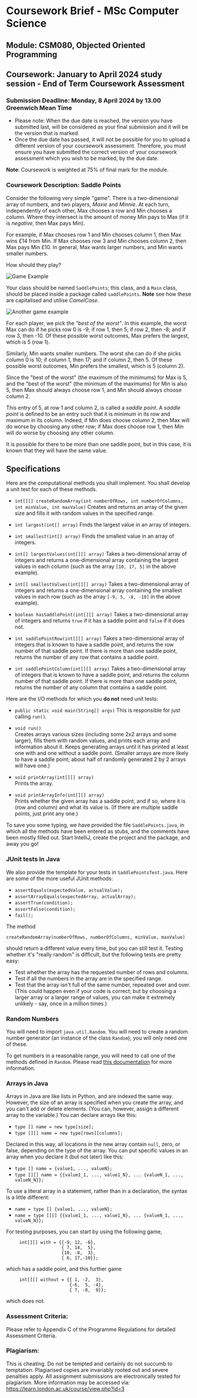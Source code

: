 # Coursework Brief - MSc Computer Science
## Module: CSM080, Objected Oriented Programming

## Coursework: January to April 2024 study session - End of Term Coursework Assessment

### Submission Deadline: Monday, 8 April 2024 by 13.00 Greenwich Mean Time

- Please note: When the due date is reached, the version you have submitted last, will be considered as your final submission and it will be the version that is marked.
- Once the due date has passed, it will not be possible for you to upload a different version of your coursework assessment. Therefore, you must ensure you have submitted the correct version of your coursework assessment which you wish to be marked, by the due date.

**Note**: Coursework is weighted at 75% of final mark for the module.

### Coursework Description: Saddle Points 

Consider the following very simple "game".  There is a two-dimensional array of numbers, and two players, *Maxie* and *Minnie*. At each turn, independently of each other, Max chooses a row and Min chooses a column. Where they intersect is the amount of money Min pays to Max (if it is *negative*, then 
Max pays Min).

For example, if Max chooses row 1 and Min chooses column 1, then Max wins £14 from Min. If Max chooses row 3 and Min chooses column 2, then Max pays Min £10. 
In general, Max wants larger numbers, and Min wants smaller numbers.

How should they play? 

![Game Example][tab1]

Your class should be named `SaddlePoints`; this class, and a `Main` class, should be placed inside a package called `saddlePoints`. 
**Note** see how these are capitalised and utilise *CamelCase*.

![Another game example][tab2]

For each player, we pick the *"best of the worst"*. In this example, the worst Max can do if he picks row 0 is -9; if row 1, then 5; if row 2, then -8; and if row 3, then -10. Of these possible worst outcomes, Max prefers the largest, which is 5 (row 1).

Similarly, Min wants smaller numbers. The worst she can do if she picks column 0 is 10; if column 1, then 17; and if column 2, then 5. Of these possible worst outcomes, 
Min prefers the smallest, which is 5 (column 2).

Since the "best of the worst" (the maximum of the minimums) for Max is 5, and the "best of the worst" (the minimum of the maximums) for Min is also 5, then Max 
should always choose row 1, and Min should always choose column 2. 

This entry of 5, at row 1 and column 2, is called a *saddle point*. A *saddle point* is defined to be an entry such that it is minimum in its row and maximum in its column. Indeed, if Min does choose column 2, then Max will do worse by choosing any other row; if Max does choose row 1, then Min will do worse by choosing any other column.

It is possible for there to be more than one saddle point, but in this case, it is known that they will have the same value.

## Specifications
Here are the computational methods you shall implement. You shall develop a unit test for each of these methods.

+ `int[][] createRandomArray(int numberOfRows, int numberOfColumns, int minValue, int maxValue)`
Creates and returns an array of the given size and fills it with random values in the specified range.

+ `int largest(int[] array)`
Finds the largest value in an array of integers.

+ `int smallest(int[] array)`
Finds the smallest value in an array of integers.

+ `int[] largestValues(int[][] array)`
Takes a two-dimensional array of integers and returns a one-dimensional array containing the largest values in each column (such as the array `[10, 17, 5]` in the above example).

+ `int[] smallestValues(int[][] array)`
Takes a two-dimensional array of integers and returns a one-dimensional array containing the smallest values in each row (such as the array `[-9, 5, -8, -10]` in the above example).

+ `boolean hasSaddlePoint(int[][] array)`
Takes a two-dimensional array of integers and returns `true` if it has a saddle point and `false` if it does not.

+ `int saddlePointRow(int[][] array)`
Takes a two-dimensional array of integers that is known to have a saddle point, and returns the row number of that saddle point. If there is more than one saddle point, returns the number of any row that contains a saddle point.

+ `int saddlePointColumn(int[][] array)`
Takes a two-dimensional array of integers that is known to have a saddle point, and returns the column number of that saddle point. If there is more than one saddle point, returns the number of any column that contains a saddle point.

Here are the I/O methods for which you **do not** need unit tests:

+ `public static void main(String[] args)`
This is responsible for just calling `run()`.

+ `void run()`<br/>
Creates arrays various sizes (including some 2x2 arrays and some larger), fills them with random values, and prints each array and information about it. 
Keeps generating arrays until it has printed at least one with and one without a saddle point. (Smaller arrays are more likely to have a saddle point; about half of randomly generated 2 by 2 arrays will have one.)

+ `void printArray(int[][] array)`<br/>
Prints the array.

+ `void printArrayInfo(int[][] array)`<br/>
Prints whether the given array has a saddle point, and if so, where it is (row and column) and what its value is. (If there are multiple saddle points, just print any one.) 

To save you some typing, we have provided the file `SaddlePoints.java`, in which all the methods have been entered as stubs, and the comments have been mostly filled out. Start IntelliJ, create the project and the package, and away you go!

### JUnit tests in Java

We also provide the template for your tests in `SaddlePointsTest.java`.  Here are some of the more useful JUnit methods:

+ `assertEquals(expectedValue, actualValue);`
+ `assertArrayEquals(expectedArray, actualArray);`
+ `assertTrue(condition);`
+ `assertFalse(condition);`
+ `fail();`

The method 
```
createRandomArray(numberOfRows, numberOfColumns, minValue, maxValue) 
```
should return a different value every time, but you can still test it. Testing whether it's "really random" is difficult, but the following tests are pretty easy:

+ Test whether the array has the requested number of rows and columns.
+ Test if all the numbers in the array are in the specified range.
+ Test that the array isn't full of the same number, repeated over and over. 
 (This could happen even if your code is correct; but by choosing a larger array or a 
 larger range of values, you can make it extremely unlikely - say, once in a million times.)

### Random Numbers

You will need to import `java.util.Random`.  You will need to create a random number generator (an instance of the class `Random`); you will only need one of these.

To get numbers in a reasonable range, you will need to call one of the methods defined in `Random`. Please read  [this documentation](https://docs.oracle.com/javase/9/docs/api/java/util/Random.html) for more information.

### Arrays in Java

Arrays in Java are like lists in Python, and are indexed the same way. However, the size of an array is specified when you create the array, and you can't add or delete elements. (You can, however, assign a different array to the variable.) You can declare arrays like this:

+ `type [] name = new type[size];`
+ `type [][] name = new type[rows][columns];`

Declared in this way, all locations in the new array contain `null`, zero, or false, depending on the type of the array. You can put specific values in an array when you declare it (but not later) like this:

+ `type [] name = {value1, ..., valueN};`
+ `type [][] name = {{value1_1, ..., value1_N}, ... {valueN_1, ..., valueN_N}};`

To use a literal array in a statement, rather than in a declaration, the syntax is a little different:

+ `name = type [] {value1, ..., valueN};`
+ `name = type [][] {{value1_1, ..., value1_N}, ... {valueN_1, ..., valueN_N}};`

For testing purposes, you can start by using the following game,
```
     int[][] with = {{-9, 12, -6},
                     { 7, 14,  5}, 
                     {10, -8,  3}, 
                     { 6, 17,-10}};
```
which has a saddle point, and this further game
```
     int[][] without = {{ 1, -2,  3},
                        {-6,  5, -4}, 
                        { 7, -8,  9}};
```
which does not.

[tab1]: tab1.png "Example Game"
[tab2]: tab2.png "Another example game"

### Assessment Criteria:
Please refer to Appendix C of the Programme Regulations for detailed Assessment Criteria.

### Plagiarism:
This is cheating. Do not be tempted and certainly do not succumb to temptation. Plagiarised copies are invariably rooted out and severe penalties apply. All assignment submissions are electronically tested for plagiarism. More information may be accessed via: https://learn.london.ac.uk/course/view.php?id=3
